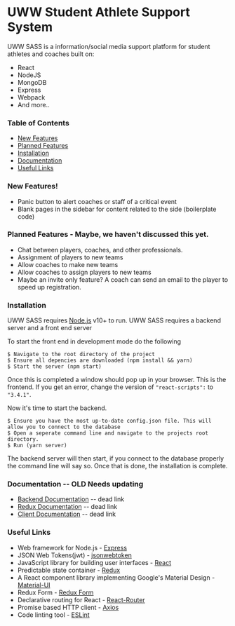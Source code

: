 # UWW Student Athlete Support System

UWW SASS is a information/social media support platform for student athletes and coaches built on:
  - React
  - NodeJS
  - MongoDB
  - Express
  - Webpack
  - And more..

### Table of Contents
  * [New Features]
  * [Planned Features]
  * [Installation]
  * [Documentation]
  * [Useful Links]

### New Features!
  - Panic button to alert coaches or staff of a critical event
  - Blank pages in the sidebar for content related to the side (boilerplate code)
  
### Planned Features - Maybe, we haven't discussed this yet.
  - Chat between players, coaches, and other professionals.
  - Assignment of players to new teams
  - Allow coaches to make new teams
  - Allow coaches to assign players to new teams
  - Maybe an invite only feature? A coach can send an email to the player to speed up registration.

### Installation

UWW SASS requires [Node.js](https://nodejs.org/) v10+ to run.
UWW SASS requires a backend server and a front end server

To start the front end in development mode do the following
```
$ Navigate to the root directory of the project
$ Ensure all depencies are downloaded (npm install && yarn)
$ Start the server (npm start)
```
Once this is completed a window should pop up in your browser. This is the frontend. If you get an error, change the version of ```"react-scripts":``` to  ```"3.4.1"```.

Now it's time to start the backend.
```
$ Ensure you have the most up-to-date config.json file. This will allow you to connect to the database
$ Open a seperate command line and navigate to the projects root directory.
$ Run (yarn server)
```
The backend server will then start, if you connect to the database properly the command line will say so. Once that is done, the installation is complete.

### Documentation -- OLD Needs updating
* [Backend Documentation] -- dead link
* [Redux Documentation] -- dead link
* [Client Documentation] -- dead link

### Useful Links
* Web framework for Node.js - [Express]
* JSON Web Tokens(jwt) - [jsonwebtoken]
* JavaScript library for building user interfaces - [React]
* Predictable state container - [Redux]
* A React component library implementing Google's Material Design - [Material-UI]
* Redux Form - [Redux Form]
* Declarative routing for React - [React-Router]
* Promise based HTTP client - [Axios]
* Code linting tool - [ESLint]

[//]: #
   [Backend Documentation]: <https://github.com/uww-student-athlete-success/stuath-success-web/tree/master/docs/BACKEND.md>
   [Redux Documentation]: <https://github.com/uww-student-athlete-success/stuath-success-web/tree/master/docs/REDUX.md>
   [Client Documentation]: <https://github.com/uww-student-athlete-success/stuath-success-web/tree/master/docs/CLIENT.md>
   [Express]: <http://expressjs.com/>
   [jsonwebtoken]: <https://www.npmjs.com/package/jsonwebtoken>
   [React]: <https://facebook.github.io/react/>
   [Redux]: <http://redux.js.org/>
   [Material-UI]: <https://material-ui-1dab0.firebaseapp.com/>
   [Redux Form]: <http://redux-form.com/8.2.6/>
   [React-Router]: <https://reacttraining.com/react-router/>
   [Axios]: <https://github.com/mzabriskie/axios>
   [ESLint]: <http://eslint.org/>

   [New Features]: <https://github.com/uww-student-athlete-success/stuath-success-web#new-features>
   [Planned Features]: <https://github.com/uww-student-athlete-success/stuath-success-web#planned-features---maybe-we-havent-discussed-this-yet>
   [Installation]: <https://github.com/uww-student-athlete-success/stuath-success-web#installation>
   [Documentation]: <https://github.com/uww-student-athlete-success/stuath-success-web#documentation----old-needs-updating>
   [Useful Links]: <https://github.com/uww-student-athlete-success/stuath-success-web#useful-links>
